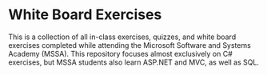 # White Board Exercises
This is a collection of all in-class exercises, quizzes, and white board exercises completed while attending the Microsoft Software and Systems Academy (MSSA). This repository focuses almost exclusively on C# exercises, but MSSA students also learn ASP.NET and MVC, as well as SQL. 
